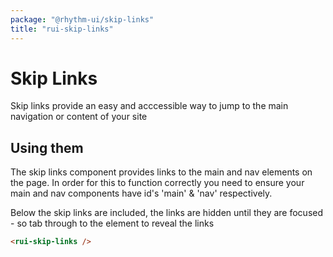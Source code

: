 ```yaml
---
package: "@rhythm-ui/skip-links"
title: "rui-skip-links"
---
```


# Skip Links
Skip links provide an easy and acccessible way to jump to the main navigation or content of your site


## Using them
The skip links component provides links to the main and nav elements on the page. In order for this to function correctly you need to ensure your main and nav components have id's 'main' & 'nav' respectively.

Below the skip links are included, the links are hidden until they are focused - so tab through to the element to reveal the links 
```html preview
<rui-skip-links />
```
